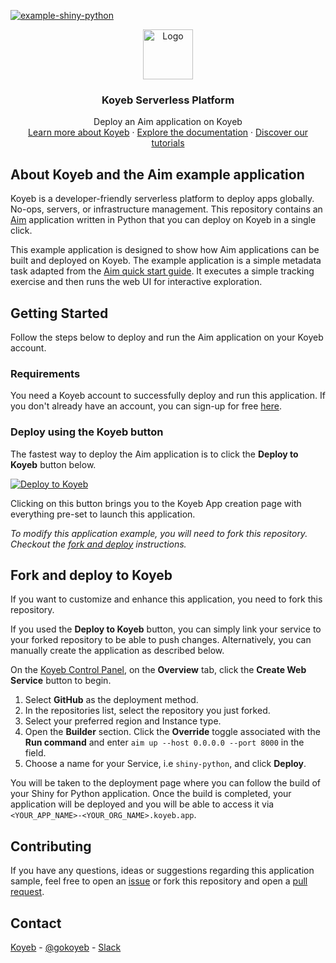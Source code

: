 [![example-shiny-python](https://github.com/koyeb/example-aim/actions/workflows/deploy.yaml/badge.svg)](https://github.com/koyeb/example-aim/actions)

<div align="center">
  <a href="https://koyeb.com">
    <img src="https://www.koyeb.com/static/images/icons/koyeb.svg" alt="Logo" width="80" height="80">
  </a>
  <h3 align="center">Koyeb Serverless Platform</h3>
  <p align="center">
    Deploy an Aim application on Koyeb
    <br />
    <a href="https://koyeb.com">Learn more about Koyeb</a>
    ·
    <a href="https://koyeb.com/docs">Explore the documentation</a>
    ·
    <a href="https://koyeb.com/tutorials">Discover our tutorials</a>
  </p>
</div>


## About Koyeb and the Aim example application

Koyeb is a developer-friendly serverless platform to deploy apps globally. No-ops, servers, or infrastructure management.  This repository contains an [Aim](https://aimstack.io/) application written in Python that you can deploy on Koyeb in a single click.

This example application is designed to show how Aim applications can be built and deployed on Koyeb.  The example application is a simple metadata task adapted from the [Aim quick start guide](https://aimstack.readthedocs.io/en/latest/quick_start/setup.html).  It executes a simple tracking exercise and then runs the web UI for interactive exploration.

## Getting Started

Follow the steps below to deploy and run the Aim application on your Koyeb account.

### Requirements

You need a Koyeb account to successfully deploy and run this application. If you don't already have an account, you can sign-up for free [here](https://app.koyeb.com/auth/signup).

### Deploy using the Koyeb button

The fastest way to deploy the Aim application is to click the **Deploy to Koyeb** button below.

[![Deploy to Koyeb](https://www.koyeb.com/static/images/deploy/button.svg)](https://app.koyeb.com/deploy?name=example-aim&type=git&repository=koyeb%2Fexample-aim&branch=main&builder=buildpack&run_command=aim+up+--host+0.0.0.0+--port+8000&instance_type=micro&env%5B%5D=&ports=8000%3Bhttp%3B%2F)

Clicking on this button brings you to the Koyeb App creation page with everything pre-set to launch this application.

_To modify this application example, you will need to fork this repository. Checkout the [fork and deploy](#fork-and-deploy-to-koyeb) instructions._

## Fork and deploy to Koyeb

If you want to customize and enhance this application, you need to fork this repository.

If you used the **Deploy to Koyeb** button, you can simply link your service to your forked repository to be able to push changes.  Alternatively, you can manually create the application as described below.

On the [Koyeb Control Panel](https://app.koyeb.com/), on the **Overview** tab, click the **Create Web Service** button to begin.

1. Select **GitHub** as the deployment method.
2. In the repositories list, select the repository you just forked.
3. Select your preferred region and Instance type.
4. Open the **Builder** section.  Click the **Override** toggle associated with the **Run command** and enter `aim up --host 0.0.0.0 --port 8000` in the field.
5. Choose a name for your Service, i.e `shiny-python`, and click **Deploy**.

You will be taken to the deployment page where you can follow the build of your Shiny for Python application. Once the build is completed, your application will be deployed and you will be able to access it via `<YOUR_APP_NAME>-<YOUR_ORG_NAME>.koyeb.app`.

## Contributing

If you have any questions, ideas or suggestions regarding this application sample, feel free to open an [issue](https://github.com/koyeb/example-aim/issues) or fork this repository and open a [pull request](https://github.com/koyeb/example-aim/pulls).

## Contact

[Koyeb](https://www.koyeb.com) - [@gokoyeb](https://twitter.com/gokoyeb) - [Slack](http://slack.koyeb.com/)
